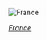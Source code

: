 
![France](https://www.gstatic.com/prettyearth/assets/full/1913.jpg)

*[France](https://www.google.com/maps/@48.729714,2.365725,17z/data=!3m1!1e3)*
